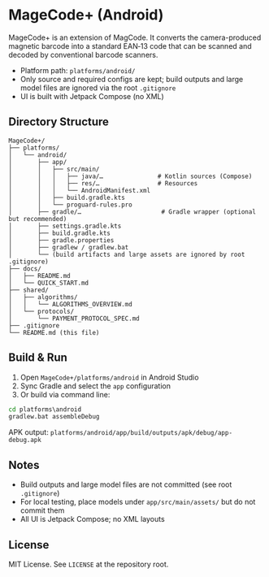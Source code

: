 # MageCode+ (Android)

MageCode+ is an extension of MagCode. It converts the camera-produced magnetic barcode into a standard EAN‑13 code that can be scanned and decoded by conventional barcode scanners.


- Platform path: `platforms/android/`
- Only source and required configs are kept; build outputs and large model files are ignored via the root `.gitignore`
- UI is built with Jetpack Compose (no XML)

## Directory Structure
```
MageCode+/
├── platforms/
│   └── android/
│       ├── app/
│       │   ├── src/main/
│       │   │   ├── java/…               # Kotlin sources (Compose)
│       │   │   ├── res/…                # Resources
│       │   │   └── AndroidManifest.xml
│       │   ├── build.gradle.kts
│       │   └── proguard-rules.pro
│       ├── gradle/…                      # Gradle wrapper (optional but recommended)
│       ├── settings.gradle.kts
│       ├── build.gradle.kts
│       ├── gradle.properties
│       ├── gradlew / gradlew.bat
│       └── (build artifacts and large assets are ignored by root .gitignore)
├── docs/
│   ├── README.md
│   └── QUICK_START.md
├── shared/
│   ├── algorithms/
│   │   └── ALGORITHMS_OVERVIEW.md
│   └── protocols/
│       └── PAYMENT_PROTOCOL_SPEC.md
├── .gitignore
└── README.md (this file)
```

## Build & Run
1) Open `MageCode+/platforms/android` in Android Studio
2) Sync Gradle and select the `app` configuration
3) Or build via command line:
```bat
cd platforms\android
gradlew.bat assembleDebug
```
APK output: `platforms/android/app/build/outputs/apk/debug/app-debug.apk`

## Notes
- Build outputs and large model files are not committed (see root `.gitignore`)
- For local testing, place models under `app/src/main/assets/` but do not commit them
- All UI is Jetpack Compose; no XML layouts

## License
MIT License. See `LICENSE` at the repository root.
